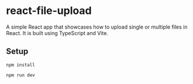 # react-file-upload

A simple React app that showcases how to upload single or multiple files in React. It is built using TypeScript and Vite.

## Setup

```
npm install
```

```
npm run dev
```
